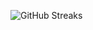 ![GitHub Streaks](https://github-streaks-mqc9.onrender.com/streak/happilli/image?theme=midnight&cache_bust=1743371197&lang=ja)
